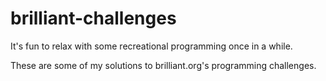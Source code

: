 brilliant-challenges
====================

It's fun to relax with some recreational programming once in a while.

These are some of my solutions to brilliant.org's programming challenges.

